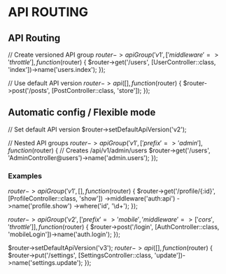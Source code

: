 # API ROUTING

## API Routing

// Create versioned API group
$router->apiGroup('v1', ['middleware' => 'throttle'], function ($router) {
    $router->get('/users', [UserController::class, 'index'])->name('users.index');
});

// Use default API version
$router->api([], function ($router) {
    $router->post('/posts', [PostController::class, 'store']);
});

## Automatic config / Flexible mode

// Set default API version
$router->setDefaultApiVersion('v2');

// Nested API groups
$router->apiGroup('v1', ['prefix' => 'admin'], function ($router) {
    // Creates /api/v1/admin/users
    $router->get('/users', 'AdminController@users')->name('admin.users');
});


### Examples

$router->apiGroup('v1', [], function ($router) {
    $router->get('/profile/{:id}', [ProfileController::class, 'show'])
        ->middleware('auth:api')
        ->name('profile.show')
        ->where('id', '\d+');
});

$router->apiGroup('v2', [
    'prefix' => 'mobile',
    'middleware' => ['cors', 'throttle']
], function ($router) {
    $router->post('/login', [AuthController::class, 'mobileLogin'])->name('auth.login');
});

$router->setDefaultApiVersion('v3');
$router->api([], function ($router) {
    $router->put('/settings', [SettingsController::class, 'update'])->name('settings.update');
});